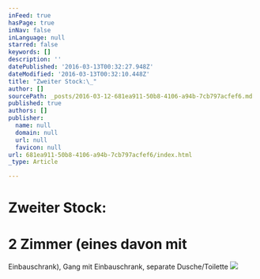```yaml
---
inFeed: true
hasPage: true
inNav: false
inLanguage: null
starred: false
keywords: []
description: ''
datePublished: '2016-03-13T00:32:27.948Z'
dateModified: '2016-03-13T00:32:10.448Z'
title: "Zweiter Stock:\_"
author: []
sourcePath: _posts/2016-03-12-681ea911-50b8-4106-a94b-7cb797acfef6.md
published: true
authors: []
publisher:
  name: null
  domain: null
  url: null
  favicon: null
url: 681ea911-50b8-4106-a94b-7cb797acfef6/index.html
_type: Article

---
```

# Zweiter Stock: 

# 2 Zimmer (eines davon mit
Einbauschrank), Gang mit Einbauschrank, separate Dusche/Toilette
![](https://the-grid-user-content.s3-us-west-2.amazonaws.com/f1e4a278-4a37-4c08-bfab-044aef02aa9f.jpg)